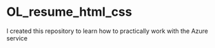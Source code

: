 # OL_resume_html_css
I created this repository to learn how to practically work with the Azure service
